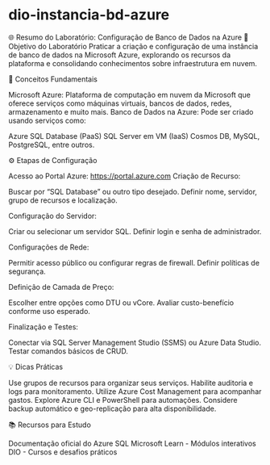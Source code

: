 # dio-instancia-bd-azure

🌐 Resumo do Laboratório: Configuração de Banco de Dados na Azure
📌 Objetivo do Laboratório
Praticar a criação e configuração de uma instância de banco de dados na Microsoft Azure, explorando os recursos da plataforma e consolidando conhecimentos sobre infraestrutura em nuvem.

🧠 Conceitos Fundamentais

Microsoft Azure: Plataforma de computação em nuvem da Microsoft que oferece serviços como máquinas virtuais, bancos de dados, redes, armazenamento e muito mais.
Banco de Dados na Azure: Pode ser criado usando serviços como:

Azure SQL Database (PaaS)
SQL Server em VM (IaaS)
Cosmos DB, MySQL, PostgreSQL, entre outros.

⚙️ Etapas de Configuração

Acesso ao Portal Azure: https://portal.azure.com
Criação de Recurso:

Buscar por “SQL Database” ou outro tipo desejado.
Definir nome, servidor, grupo de recursos e localização.

Configuração do Servidor:

Criar ou selecionar um servidor SQL.
Definir login e senha de administrador.

Configurações de Rede:

Permitir acesso público ou configurar regras de firewall.
Definir políticas de segurança.

Definição de Camada de Preço:

Escolher entre opções como DTU ou vCore.
Avaliar custo-benefício conforme uso esperado.

Finalização e Testes:

Conectar via SQL Server Management Studio (SSMS) ou Azure Data Studio.
Testar comandos básicos de CRUD.

💡 Dicas Práticas

Use grupos de recursos para organizar seus serviços.
Habilite auditoria e logs para monitoramento.
Utilize Azure Cost Management para acompanhar gastos.
Explore Azure CLI e PowerShell para automações.
Considere backup automático e geo-replicação para alta disponibilidade.

📚 Recursos para Estudo

Documentação oficial do Azure SQL
Microsoft Learn - Módulos interativos
DIO - Cursos e desafios práticos
